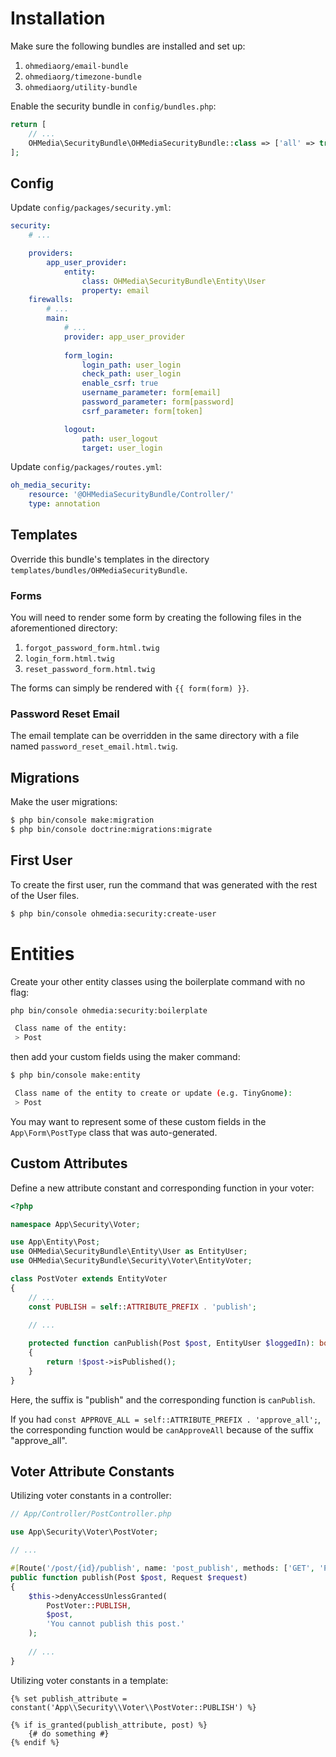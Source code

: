 # Installation

Make sure the following bundles are installed and set up:

1. `ohmediaorg/email-bundle`
1. `ohmediaorg/timezone-bundle`
1. `ohmediaorg/utility-bundle`

Enable the security bundle in `config/bundles.php`:

```php
return [
    // ...
    OHMedia\SecurityBundle\OHMediaSecurityBundle::class => ['all' => true],
];
```

## Config

Update `config/packages/security.yml`:

```yaml
security:
    # ...

    providers:
        app_user_provider:
            entity:
                class: OHMedia\SecurityBundle\Entity\User
                property: email
    firewalls:
        # ...
        main:
            # ...
            provider: app_user_provider
            
            form_login:
                login_path: user_login
                check_path: user_login
                enable_csrf: true
                username_parameter: form[email]
                password_parameter: form[password]
                csrf_parameter: form[token]

            logout:
                path: user_logout
                target: user_login
```

Update `config/packages/routes.yml`:

```yaml
oh_media_security:
    resource: '@OHMediaSecurityBundle/Controller/'
    type: annotation
```

## Templates

Override this bundle's templates in the directory `templates/bundles/OHMediaSecurityBundle`.

### Forms

You will need to render some form by creating the following files in the
aforementioned directory:

1. `forgot_password_form.html.twig`
1. `login_form.html.twig`
1. `reset_password_form.html.twig`

The forms can simply be rendered with `{{ form(form) }}`.

### Password Reset Email

The email template can be overridden in the same directory with a file named `password_reset_email.html.twig`.

## Migrations

Make the user migrations:

```bash
$ php bin/console make:migration
$ php bin/console doctrine:migrations:migrate
```

## First User

To create the first user, run the command that was generated with the rest
of the User files.

```bash
$ php bin/console ohmedia:security:create-user
```

# Entities

Create your other entity classes using the boilerplate command with no flag:

```bash
php bin/console ohmedia:security:boilerplate

 Class name of the entity:
 > Post
```

then add your custom fields using the maker command:

```bash
$ php bin/console make:entity

 Class name of the entity to create or update (e.g. TinyGnome):
 > Post
```

You may want to represent some of these custom fields in the
`App\Form\PostType` class that was auto-generated.

## Custom Attributes

Define a new attribute constant and corresponding function in your voter:

```php
<?php

namespace App\Security\Voter;

use App\Entity\Post;
use OHMedia\SecurityBundle\Entity\User as EntityUser;
use OHMedia\SecurityBundle\Security\Voter\EntityVoter;

class PostVoter extends EntityVoter
{
    // ...
    const PUBLISH = self::ATTRIBUTE_PREFIX . 'publish';
    
    // ...

    protected function canPublish(Post $post, EntityUser $loggedIn): bool
    {
        return !$post->isPublished();
    }
}
```

Here, the suffix is "publish" and the corresponding function is `canPublish`.

If you had `const APPROVE_ALL = self::ATTRIBUTE_PREFIX . 'approve_all';`, the
corresponding function would be `canApproveAll` because of the suffix "approve_all".

## Voter Attribute Constants

Utilizing voter constants in a controller:

```php
// App/Controller/PostController.php

use App\Security\Voter\PostVoter;

// ...

#[Route('/post/{id}/publish', name: 'post_publish', methods: ['GET', 'POST'])]
public function publish(Post $post, Request $request)
{
    $this->denyAccessUnlessGranted(
        PostVoter::PUBLISH,
        $post,
        'You cannot publish this post.'
    );
    
    // ...
}
```

Utilizing voter constants in a template:

```twig
{% set publish_attribute = constant('App\\Security\\Voter\\PostVoter::PUBLISH') %}

{% if is_granted(publish_attribute, post) %}
    {# do something #}
{% endif %}
```
